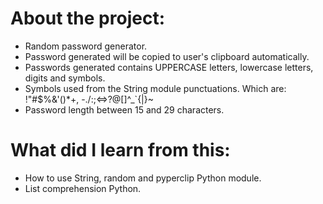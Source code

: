 # About the project:

 - Random password generator.
 - Password generated will be copied to user's clipboard automatically.
 - Passwords generated contains UPPERCASE letters, lowercase letters, digits and symbols.
 - Symbols used from the String module punctuations. Which are: !"#$%&'()*+, -./:;<=>?@[\]^_`{|}~
 - Password length between 15 and 29 characters.

# What did I learn from this:

 - How to use String, random and pyperclip Python module.
 - List comprehension Python.


